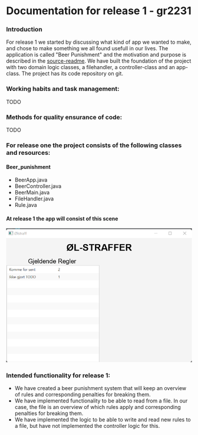 # Documentation for release 1 - gr2231

### Introduction
For release 1 we started by discussing what kind of app we wanted to make, and chose to make something we all found usefull 
in our lives. The application is called "Beer Punishment" and the motivation and purpose is described in the
[source-readme](../../beer_punishment/README.md). We have built the foundation of the project with two domain logic classes, a filehandler,
a controller-class and an app-class. The project has its code repository on git.

### Working habits and task management:
TODO

### Methods for quality ensurance of code:
TODO

### For release one the project consists of the following classes and resources:

#### Beer_punishment
* BeerApp.java
* BeerController.java
* BeerMain.java
* FileHandler.java
* Rule.java

#### At release 1 the app will consist of this scene
![alt_text](uirelease1.png)


### Intended functionality for release 1:
* We have created a beer punishment system that will keep an overview of rules and corresponding penalties for breaking them.
* We have implemented functionality to be able to read from a file. In our case, the file is  an overview of which rules apply and corresponding penalties for breaking them.
* We have implemented the logic to be able to write and read new rules to a file, but have not implemented the controller logic for this.




